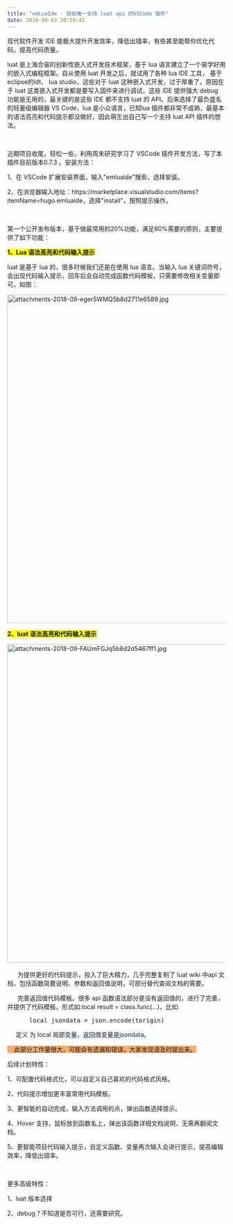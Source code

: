 ```yaml
---
title: "emLuaIde - 目前唯一支持 luat api 的VSCode 插件"
date: 2018-09-03 20:59:42
---
```


<p>现代软件开发 IDE 能极大提升开发效率，降低出错率，有些甚至能帮你优化代码，提高代码质量。<br /></p>

<p>luat 是上海合宙的创新性嵌入式开发技术框架，基于 lua 语言建立了一个易学好用的嵌入式编程框架。自从使用 luat 开发之后，就试用了各种 lua IDE 工具， 基于eclipse的ldt、 lua studio，这些对于 luat 这种嵌入式开发，过于厚重了。原因在于 luat 这类嵌入式开发都是要写入固件来进行调试，这些 IDE 提供强大 debug 功能是无用的，最关键的是这些 IDE 都不支持 luat 的 API。后来选择了最负盛名的轻量级编辑器 VS Code，lua 是小众语言，已知lua 插件都非常不成熟，最基本的语法高亮和代码提示都没做好。因此萌生出自己写一个支持 luat API 插件的想法。</p>

<p><br /></p>

<p>近期项目收尾，轻松一些，利用周末研究学习了 VSCode 插件开发方法，写了本插件目前版本0.7.3 。安装方法：</p>

<p>1、在 VSCode 扩展安装界面，输入"emluaide"搜索，选择安装。</p>

<p>2、在浏览器输入地址：https://marketplace.visualstudio.com/items?itemName=hugo.emluaide，选择"install"，按照提示操作。</p>

<p><br /></p>

<p>第一个公开发布版本，基于做最常用的20%功能，满足80%需要的原则，主要提供了如下功能：</p>

<p><span style="background-color:rgb(255,255,0);"><b>1、Lua 语法高亮和代码输入提示</b></span></p>

<p>luat 是基于 lua 的，很多时候我们还是在使用 lua 语言。当输入 lua 关键词符号，会出现代码输入提示，回车后会自动完成函数代码模板，只需要修改相关变量即可。如图：</p>

<p><img style="width:756px;" src="http://oldask.openluat.com/image/show/attachments-2018-09-eger5WMQ5b8d2711e6589.jpg" class="img-responsive" alt="attachments-2018-09-eger5WMQ5b8d2711e6589.jpg" /><br /></p>

<p><span style="background-color:rgb(255,255,0);"><b>2、luat 语法高亮和代码输入提示</b></span></p>

<p><img style="width:733px;" src="http://oldask.openluat.com/image/show/attachments-2018-09-FAUmFGJq5b8d2d5467ff1.jpg" class="img-responsive" alt="attachments-2018-09-FAUmFGJq5b8d2d5467ff1.jpg" /><span style="background-color:rgb(255,255,0);"><b><br /></b></span></p>

<p>      为提供更好的代码提示，投入了巨大精力，几乎完整复制了 luat wiki 中api 文档，包括函数简要说明、参数和返回值说明，可部分替代查阅文档的需要。</p>

<p><span style="background-color:inherit;">      </span><span style="background-color:inherit;">完善返回值代码模板。很多 api 函数语法部分是没有返回值的，进行了完善，并提供了代码模板。形式如:local result = class.func(...)，比如:      </span></p>

<pre><span style="background-color:inherit;">      local jsondata = json.encode(torigin)</span></pre>

<p>     定义 为 local 局部变量，返回值变量是jsondata。</p>

<p><span style="background-color:rgb(247,173,107);">    此部分工作量很大，可能会有遗漏和错误，大家发现请及时提出来。</span><br /></p>

<p>后续计划特性：</p>

<p>1、可配置代码格式化，可以自定义自己喜欢的代码格式风格。</p>

<p>2、代码提示增加更丰富常用代码模板。</p>

<p>3、更智能的自动完成，输入方法调用的点，弹出函数选择提示。</p>

<p>4、Hover 支持，鼠标放到函数名上，弹出该函数详细文档说明，无需再翻阅文档。</p>

<p>5、更智能项目代码输入提示，自定义函数、变量再次输入会进行提示，提高编辑效率，降低出错率。</p>

<p><br /></p>

<p>更多高级特性：</p>

<p>1、luat 版本选择</p>

<p>2、debug？不知道是否可行，还需要研究。</p>
